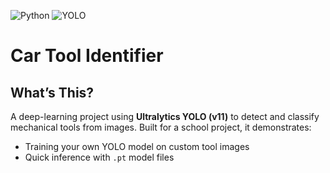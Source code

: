 ![Python](https://img.shields.io/badge/Python-3776AB?logo=python&logoColor=white)
![YOLO](https://img.shields.io/badge/YOLO-%23042AFF?logo=ultralytics&logoColor=white)

# Car Tool Identifier

## What’s This?

A deep-learning project using **Ultralytics YOLO (v11)** to detect and classify mechanical tools from images. Built for a school project, it demonstrates:

- Training your own YOLO model on custom tool images  
- Quick inference with `.pt` model files  


